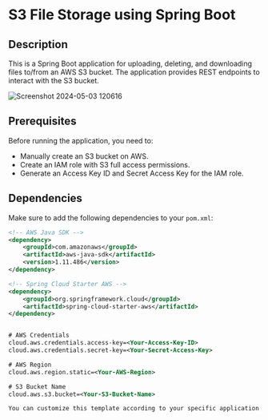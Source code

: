 # S3 File Storage using Spring Boot

## Description
This is a Spring Boot application for uploading, deleting, and downloading files to/from an AWS S3 bucket. The application provides REST endpoints to interact with the S3 bucket.

![Screenshot 2024-05-03 120616](https://github.com/Tejas-24ytj/Spring-Boot-S3-File-Uploader/assets/105742352/aa961fa4-7c78-42d6-be51-0a8103f29001)


## Prerequisites
Before running the application, you need to:
- Manually create an S3 bucket on AWS.
- Create an IAM role with S3 full access permissions.
- Generate an Access Key ID and Secret Access Key for the IAM role.

## Dependencies
Make sure to add the following dependencies to your `pom.xml`:

```xml
<!-- AWS Java SDK -->
<dependency>
    <groupId>com.amazonaws</groupId>
    <artifactId>aws-java-sdk</artifactId>
    <version>1.11.486</version>
</dependency>

<!-- Spring Cloud Starter AWS -->
<dependency>
    <groupId>org.springframework.cloud</groupId>
    <artifactId>spring-cloud-starter-aws</artifactId>
</dependency>


# AWS Credentials
cloud.aws.credentials.access-key=<Your-Access-Key-ID>
cloud.aws.credentials.secret-key=<Your-Secret-Access-Key>

# AWS Region
cloud.aws.region.static=<Your-AWS-Region>

# S3 Bucket Name
cloud.aws.s3.bucket=<Your-S3-Bucket-Name>

You can customize this template according to your specific application structure, requirements, and preferences. Make sure to replace placeholders like `<Your-Access-Key-ID>`, `<Your-Secret-Access-Key>`, `<Your-AWS-Region>`, and `<Your-S3-Bucket-Name>` with your actual AWS credentials and S3 bucket information.
